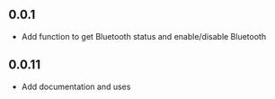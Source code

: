 ## 0.0.1

* Add function to get Bluetooth status and enable/disable Bluetooth

## 0.0.11

* Add documentation and uses
